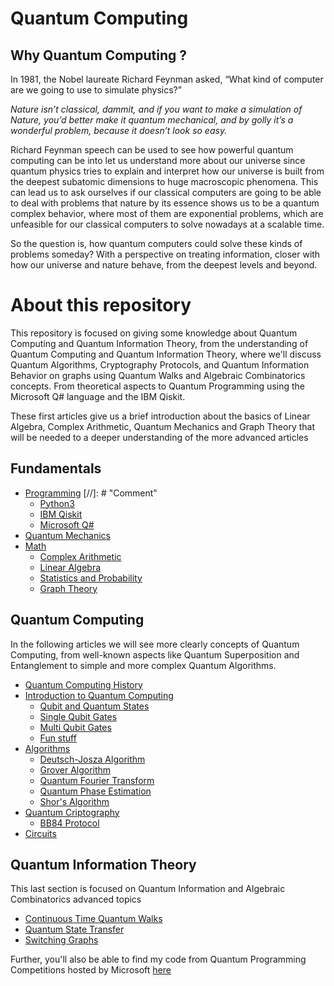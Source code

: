 # Quantum Computing

## Why Quantum Computing ?

In 1981, the Nobel laureate Richard Feynman asked, “What kind of computer are we going to use to simulate physics?”

*Nature isn’t classical, dammit, and if you want to make a simulation of Nature, you’d better make it quantum mechanical, and by golly it’s a wonderful problem, because it doesn’t look so easy.*

Richard Feynman speech can be used to see how powerful quantum computing can be into let us understand more about our universe since quantum physics tries to explain and interpret how our universe is built from the deepest subatomic dimensions to huge macroscopic phenomena. This can lead us to ask ourselves if our classical computers are going to be able to deal with problems that nature by its essence shows us to be a quantum complex behavior, where most of them are exponential problems, which are unfeasible for our classical computers to solve nowadays at a scalable time.

So the question is, how quantum computers could solve these kinds of problems someday? With a perspective on treating information, closer with how our universe and nature behave, from the deepest levels and beyond.

# About this repository

This repository is focused on giving some knowledge about Quantum Computing and Quantum Information Theory, from the understanding of Quantum Computing and Quantum Information Theory, where we'll discuss Quantum Algorithms, Cryptography Protocols, and Quantum Information Behavior on graphs using Quantum Walks and Algebraic Combinatorics concepts. From theoretical aspects to Quantum Programming using the Microsoft Q\# language and the IBM Qiskit.

These first articles give us a brief introduction about the basics of Linear Algebra, Complex Arithmetic, Quantum Mechanics and Graph Theory that will be needed to a deeper understanding of the more advanced articles

## Fundamentals
* [Programming]()
[//]: # "Comment"
	* [Python3]()
	* [IBM Qiskit]()
	* [Microsoft Q#]()
* [Quantum Mechanics]() 
* [Math]()
	* [Complex Arithmetic]()
	* [Linear Algebra]()
	* [Statistics and Probability]()
	* [Graph Theory]()

## Quantum Computing
In the following articles we will see more clearly concepts of Quantum Computing, from well-known aspects like Quantum Superposition and Entanglement to simple and more complex Quantum Algorithms.

* [Quantum Computing History]()
* [Introduction to Quantum Computing]() 
	* [Qubit and Quantum States]()
	* [Single Qubit Gates]()
	* [Multi Qubit Gates]()
	* [Fun stuff]()
* [Algorithms]()
	* [Deutsch-Josza Algorithm](https://github.com/matheusmtta/Quantum-Computing/blob/master/Algorithms/Deutsch-Josza.ipynb)
	* [Grover Algorithm](https://github.com/matheusmtta/Quantum-Computing/blob/master/Algorithms/Grover.ipynb)
	* [Quantum Fourier Transform]()
	* [Quantum Phase Estimation]()
	* [Shor's Algorithm]()
* [Quantum Criptography]()
	* [BB84 Protocol]()
* [Circuits]()
	
## Quantum Information Theory
This last section is focused on Quantum Information and Algebraic Combinatorics advanced topics
* [Continuous Time Quantum Walks]()
* [Quantum State Transfer]()
* [Switching Graphs]()

Further, you'll also be able to find my code from Quantum Programming Competitions hosted by Microsoft [here](https://github.com/matheusmtta/Quantum-Computing/tree/master/Microsoft%20Q%23) 
